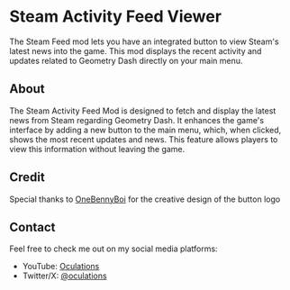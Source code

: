 # Steam Activity Feed Viewer

The Steam Feed mod lets you have an integrated button to view Steam's latest news into the game. This mod displays the recent activity and updates related to Geometry Dash directly on your main menu.

## About

The Steam Activity Feed Mod is designed to fetch and display the latest news from Steam regarding Geometry Dash. It enhances the game's interface by adding a new button to the main menu, which, when clicked, shows the most recent updates and news. This feature allows players to view this information without leaving the game.

## Credit

Special thanks to [OneBennyBoi](https://www.instagram.com/epix_obb_/) for the creative design of the button logo

## Contact

Feel free to check me out on my social media platforms:

- YouTube: [Oculations](https://www.youtube.com/@Oculations)
- Twitter/X: [@oculations](https://twitter.com/oculations)
